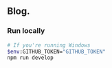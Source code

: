 ## Blog.

### Run locally

```bash
# If you're running Windows
$env:GITHUB_TOKEN="GITHUB_TOKEN"
npm run develop
```
